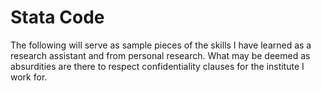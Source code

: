# Stata Code
The following will serve as sample pieces of the skills I have learned as a research assistant
and from personal research. What may be deemed as absurdities are there to respect confidentiality clauses
for the institute I work for. 
